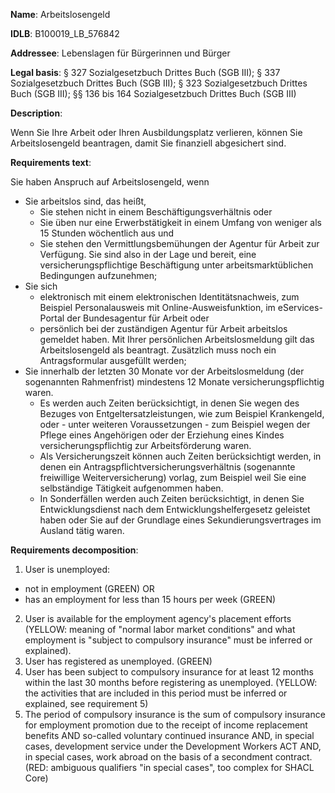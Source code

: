 <b>Name</b>: Arbeitslosengeld

<b>IDLB</b>: B100019_LB_576842

<b>Addressee</b>: Lebenslagen für Bürgerinnen und Bürger

<b>Legal basis</b>: § 327 Sozialgesetzbuch Drittes Buch (SGB III); § 337 Sozialgesetzbuch Drittes Buch (SGB III); § 323 Sozialgesetzbuch Drittes Buch (SGB III); §§ 136 bis 164 Sozialgesetzbuch Drittes Buch (SGB III)

<b>Description</b>: 

Wenn Sie Ihre Arbeit oder Ihren Ausbildungsplatz verlieren, können Sie
Arbeitslosengeld beantragen, damit Sie finanziell abgesichert sind.

<b>Requirements text</b>:

Sie haben Anspruch auf Arbeitslosengeld, wenn

  * Sie arbeitslos sind, das heißt,
    * Sie stehen nicht in einem Beschäftigungsverhältnis oder
    * Sie üben nur eine Erwerbstätigkeit in einem Umfang von weniger als 15 Stunden wöchentlich aus und
    * Sie stehen den Vermittlungsbemühungen der Agentur für Arbeit zur Verfügung. Sie sind also in der Lage und bereit, eine versicherungspflichtige Beschäftigung unter arbeitsmarktüblichen Bedingungen aufzunehmen;
  * Sie sich 
    * elektronisch mit einem elektronischen Identitätsnachweis, zum Beispiel Personalausweis mit Online-Ausweisfunktion, im eServices-Portal der Bundesagentur für Arbeit oder
    * persönlich bei der zuständigen Agentur für Arbeit arbeitslos gemeldet haben. Mit Ihrer persönlichen Arbeitslosmeldung gilt das Arbeitslosengeld als beantragt. Zusätzlich muss noch ein Antragsformular ausgefüllt werden;
  * Sie innerhalb der letzten 30 Monate vor der Arbeitslosmeldung (der sogenannten Rahmenfrist) mindestens 12 Monate versicherungspflichtig waren. 
    * Es werden auch Zeiten berücksichtigt, in denen Sie wegen des Bezuges von Entgeltersatzleistungen, wie zum Beispiel Krankengeld, oder - unter weiteren Voraussetzungen - zum Beispiel wegen der Pflege eines Angehörigen oder der Erziehung eines Kindes versicherungspflichtig zur Arbeitsförderung waren.
    * Als Versicherungszeit können auch Zeiten berücksichtigt werden, in denen ein Antragspflichtversicherungsverhältnis (sogenannte freiwillige Weiterversicherung) vorlag, zum Beispiel  weil Sie eine selbständige Tätigkeit aufgenommen haben.
    * In Sonderfällen werden auch Zeiten berücksichtigt, in denen Sie Entwicklungsdienst nach dem Entwicklungshelfergesetz geleistet haben oder Sie auf der Grundlage eines Sekundierungsvertrages im Ausland tätig waren.

<b>Requirements decomposition</b>:

1. User is unemployed:
  - not in employment (GREEN) OR
  - has an employment for less than 15 hours per week (GREEN)
2. User is available for the employment agency's placement efforts (YELLOW: meaning of "normal labor market conditions" and what employment is "subject to compulsory insurance" must be inferred or explained).
3. User has registered as unemployed. (GREEN)
4. User has been subject to compulsory insurance for at least 12 months within the last 30 months before registering as unemployed. (YELLOW: the activities that are included in this period must be inferred or explained, see requirement 5)
5. The period of compulsory insurance is the sum of compulsory insurance for employment promotion due to the receipt of income replacement benefits AND so-called voluntary continued insurance AND, in special cases, development service under the Development Workers ACT AND, in special cases, work abroad on the basis of a secondment contract. (RED: ambiguous qualifiers "in special cases", too complex for SHACL Core)